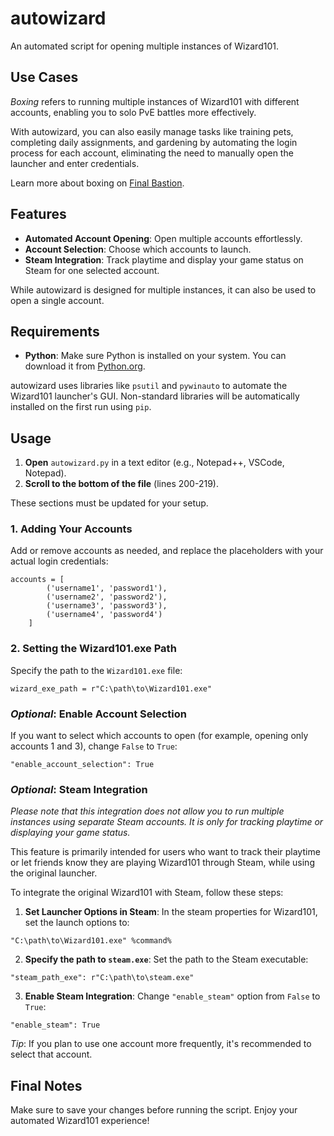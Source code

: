 # autowizard

An automated script for opening multiple instances of Wizard101.

## Use Cases
*Boxing* refers to running multiple instances of Wizard101 with different accounts, enabling you to solo PvE battles more effectively.

With autowizard, you can also easily manage tasks like training pets, completing daily assignments, and gardening by automating the login process for each account, eliminating the need to manually open the launcher and enter credentials.

Learn more about boxing on [Final Bastion](https://finalbastion.com/wizard101-guides/quad-boxing-wizard101/#:~:text=Learn%20more%20about%20Quad-Boxing%20in#:~:text=Learn%20more%20about%20Quad-Boxing%20in).

## Features
- **Automated Account Opening**: Open multiple accounts effortlessly.
- **Account Selection**: Choose which accounts to launch.
- **Steam Integration**: Track playtime and display your game status on Steam for one selected account.

While autowizard is designed for multiple instances, it can also be used to open a single account.

## Requirements
- **Python**: Make sure Python is installed on your system. You can download it from [Python.org](https://www.python.org/).

autowizard uses libraries like `psutil` and `pywinauto` to automate the Wizard101 launcher's GUI. Non-standard libraries will be automatically installed on the first run using `pip`.

## Usage
1. **Open** `autowizard.py` in a text editor (e.g., Notepad++, VSCode, Notepad).
2. **Scroll to the bottom of the file** (lines 200-219).

These sections must be updated for your setup.

### 1. Adding Your Accounts

Add or remove accounts as needed, and replace the placeholders with your actual login credentials:
```
accounts = [
        ('username1', 'password1'),
        ('username2', 'password2'),
        ('username3', 'password3'),
        ('username4', 'password4')
    ]
```

### 2. Setting the Wizard101.exe Path

Specify the path to the `Wizard101.exe` file:
```
wizard_exe_path = r"C:\path\to\Wizard101.exe"
```

### *Optional*: Enable Account Selection 

If you want to select which accounts to open (for example, opening only accounts 1 and 3), change `False` to `True`:
```
"enable_account_selection": True
```

### *Optional*: Steam Integration

*Please note that this integration does not allow you to run multiple instances using separate Steam accounts. It is only for tracking playtime or displaying your game status.*

This feature is primarily intended for users who want to track their playtime or let friends know they are playing Wizard101 through Steam, while using the original launcher.

To integrate the original Wizard101 with Steam, follow these steps:
1. **Set Launcher Options in Steam**:
In the steam properties for Wizard101, set the launch options to:
```
"C:\path\to\Wizard101.exe" %command%
```
2. **Specify the path to `steam.exe`**:
Set the path to the Steam executable:
```
"steam_path_exe": r"C:\path\to\steam.exe"
```
3. **Enable Steam Integration**:
Change `"enable_steam"` option from `False` to `True`:
```
"enable_steam": True
```

*Tip*: If you plan to use one account more frequently, it's recommended to select that account.

## Final Notes

Make sure to save your changes before running the script. Enjoy your automated Wizard101 experience!